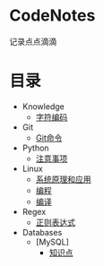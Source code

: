 # CodeNotes
记录点点滴滴

# 目录
* Knowledge
	* [字符编码](Knowledge/字符编码.md)
* Git
	* [Git命令](Git/Git命令.md)
* Python
	* [注意事项](Python/注意事项.md)
* Linux
	* [系统原理和应用](Linux/系统原理和应用.md)
	* [编程](Linux/编程.md)
	* [编译](Linux/编译.md)
* Regex
	* [正则表达式](Regex/正则表达式.md)
* Databases
	* [MySQL]
		* [知识点](Databases/MySQL/知识点.md)
